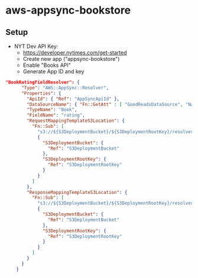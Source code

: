 # aws-appsync-bookstore



## Setup

* NYT Dev API Key: 
  * https://developer.nytimes.com/get-started
  * Create new app ("appsync-bookstore")
  * Enable "Books API"
  * Generate App ID and key  




``` json
"BookRatingFieldResolver": {
      "Type": "AWS::AppSync::Resolver",
      "Properties": {
        "ApiId": { "Ref": "AppSyncApiId" },
        "DataSourceName": { "Fn::GetAtt" : [ "GoodReadsDataSource", "Name" ] },
        "TypeName": "Book",
        "FieldName": "rating",
        "RequestMappingTemplateS3Location": {
          "Fn::Sub": [
            "s3://${S3DeploymentBucket}/${S3DeploymentRootKey}/resolvers/Book.rating.req.vtl",
            {
              "S3DeploymentBucket": {
                "Ref": "S3DeploymentBucket"
              },
              "S3DeploymentRootKey": {
                "Ref": "S3DeploymentRootKey"
              }
            }
          ]
        },
        "ResponseMappingTemplateS3Location": {
          "Fn::Sub": [
            "s3://${S3DeploymentBucket}/${S3DeploymentRootKey}/resolvers/Book.rating.res.vtl",
            {
              "S3DeploymentBucket": {
                "Ref": "S3DeploymentBucket"
              },
              "S3DeploymentRootKey": {
                "Ref": "S3DeploymentRootKey"
              }
            }
          ]
        }
      }
    }
```